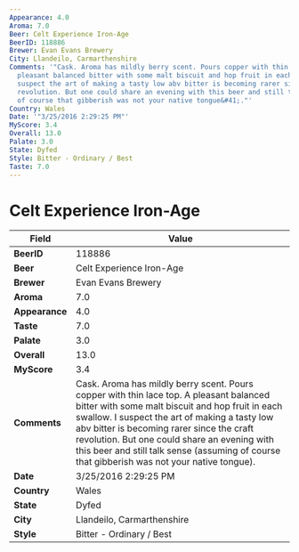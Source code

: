 ```yaml
---
Appearance: 4.0
Aroma: 7.0
Beer: Celt Experience Iron-Age
BeerID: 118886
Brewer: Evan Evans Brewery
City: Llandeilo, Carmarthenshire
Comments: '"Cask. Aroma has mildly berry scent. Pours copper with thin lace top. A
  pleasant balanced bitter with some malt biscuit and hop fruit in each swallow. I
  suspect the art of making a tasty low abv bitter is becoming rarer since the craft
  revolution. But one could share an evening with this beer and still talk sense &#40;assuming
  of course that gibberish was not your native tongue&#41;."'
Country: Wales
Date: '"3/25/2016 2:29:25 PM"'
MyScore: 3.4
Overall: 13.0
Palate: 3.0
State: Dyfed
Style: Bitter - Ordinary / Best
Taste: 7.0
---
```


# Celt Experience Iron-Age

| Field         | Value |
|---------------|-------|
| **BeerID** | 118886 |
| **Beer** | Celt Experience Iron-Age |
| **Brewer** | Evan Evans Brewery |
| **Aroma** | 7.0 |
| **Appearance** | 4.0 |
| **Taste** | 7.0 |
| **Palate** | 3.0 |
| **Overall** | 13.0 |
| **MyScore** | 3.4 |
| **Comments** | Cask. Aroma has mildly berry scent. Pours copper with thin lace top. A pleasant balanced bitter with some malt biscuit and hop fruit in each swallow. I suspect the art of making a tasty low abv bitter is becoming rarer since the craft revolution. But one could share an evening with this beer and still talk sense &#40;assuming of course that gibberish was not your native tongue&#41;. |
| **Date** | 3/25/2016 2:29:25 PM |
| **Country** | Wales |
| **State** | Dyfed |
| **City** | Llandeilo, Carmarthenshire |
| **Style** | Bitter - Ordinary / Best |
